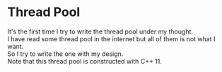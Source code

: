 # Thread Pool
It's the first time I try to write the thread pool under my thought.<br/>
I have read some thread pool in the internet but all of them is not what I want.<br/>
So I try to write the one with my design.<br/>
Note that this thread pool is constructed with C++ 11.